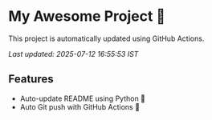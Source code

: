 # My Awesome Project 🚀

This project is automatically updated using GitHub Actions.

_Last updated: 2025-07-12 16:55:53 IST_

## Features
- Auto-update README using Python 🐍
- Auto Git push with GitHub Actions 🤖
